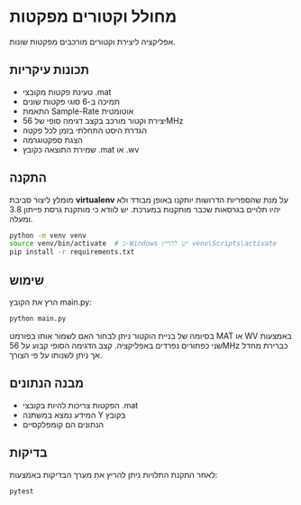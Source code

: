 # מחולל וקטורים מפקטות

אפליקציה ליצירת וקטורים מורכבים מפקטות שונות.

## תכונות עיקריות
- טעינת פקטות מקובצי .mat
- תמיכה ב-6 סוגי פקטות שונים
- התאמת Sample-Rate אוטומטית
- יצירת וקטור מורכב בקצב דגימה סופי של 56MHz
- הגדרת היסט התחלתי בזמן לכל פקטה
- הצגת ספקטוגרמה
- שמירת התוצאה כקובץ .mat או .wv

## התקנה
מומלץ ליצור סביבת **virtualenv** על מנת שהספריות הדרושות יותקנו באופן מבודד ולא יהיו תלויים בגרסאות שכבר מותקנות במערכת. יש לוודא כי מותקנת גרסת פייתון 3.8 ומעלה.

```bash
python -m venv venv
source venv/bin/activate  # ב-Windows יש להריץ venv\Scripts\activate
pip install -r requirements.txt
```

## שימוש
הרץ את הקובץ main.py:
```bash
python main.py
```

בסיומה של בניית הוקטור ניתן לבחור האם לשמור אותו בפורמט MAT או WV באמצעות שני כפתורים נפרדים באפליקציה.
קצב הדגימה הסופי קבוע על 56MHz כברירת מחדל אך ניתן לשנותו על פי הצורך.

## מבנה הנתונים
- הפקטות צריכות להיות בקובצי .mat
- המידע נמצא במשתנה Y בקובץ
- הנתונים הם קומפלקסיים

## בדיקות
לאחר התקנת התלויות ניתן להריץ את מערך הבדיקות באמצעות:
```bash
pytest
```
